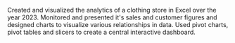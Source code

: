 Created and visualized the analytics of a clothing store in Excel over the year 2023. Monitored and presented it's sales and customer figures and designed charts to visualize various relationships in data. Used pivot charts, pivot tables and slicers to create a central interactive dashboard.
